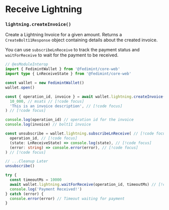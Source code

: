 # Receive Lightning

### `lightning.createInvoice()`

Create a Lightning Invoice for a given amount. Returns a `CreateBolt11Response` object containing details about the created invoice.

You can use `subscribeLnReceive` to track the payment status and `waitForReceive` to wait for the payment to be received.

```ts twoslash
// @esModuleInterop
import { FedimintWallet } from '@fedimint/core-web'
import type { LnReceiveState } from '@fedimint/core-web'

const wallet = new FedimintWallet()
wallet.open()

const { operation_id, invoice } = await wallet.lightning.createInvoice( // [!code focus]
  10_000, // msats // [!code focus]
  'This is an invoice description', // [!code focus]
) // [!code focus]

console.log(operation_id) // operation id for the invoice
console.log(invoice) // bolt11 invoice

const unsubscribe = wallet.lightning.subscribeLnReceive( // [!code focus]
  operation_id, // [!code focus]
  (state: LnReceiveState) => console.log(state), // [!code focus]
  (error: string) => console.error(error), // [!code focus]
) // [!code focus]

// ...Cleanup Later
unsubscribe()

try {
  const timeoutMs = 10000
  await wallet.lightning.waitForReceive(operation_id, timeoutMs) // [!code focus]
  console.log('Payment Received!')
} catch (error) {
  console.error(error) // Timeout waiting for payment
}
```
